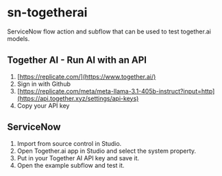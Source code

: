 # sn-togetherai
ServiceNow flow action and subflow that can be used to test together.ai models.

## Together AI - Run AI with an API

1. [https://replicate.com/](https://www.together.ai/)
2. Sign in with Github
3. [https://replicate.com/meta/meta-llama-3.1-405b-instruct?input=http](https://api.together.xyz/settings/api-keys)
4. Copy your API key

## ServiceNow

1. Import from source control in Studio.
2. Open Together.ai app in Studio and select the system property.
3. Put in your Together AI API key and save it.
4. Open the example subflow and test it.


